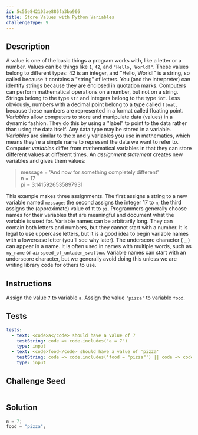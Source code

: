 ```yaml
---
id: 5c55e842103ae886fa3ba966
title: Store Values with Python Variables
challengeType: 9
---
```


## Description
<section id='description'>
A value is one of the basic things a program works with, like a letter or a number. Values can be things like <code>1</code>, <code>42</code>, and <code>"Hello, World!"</code>.
These values belong to different types: 42 is an integer, and "Hello, World!" is a string, so called because it contains a "string" of letters. You (and the interpreter) can identify strings because they are enclosed in quotation marks.
Computers can perform mathematical operations on a number, but not on a string.
Strings belong to the type <code>str</code> and integers belong to the type <code>int</code>. Less obviously, numbers with a decimal point belong to a type called <code>float</code>, because these numbers are represented in a format called floating point.
<dfn>Variables</dfn> allow computers to store and manipulate data (values) in a dynamic fashion. They do this by using a "label" to point to the data rather than using the data itself. Any data type may be stored in a variable.
<dfn>Variables</dfn> are similar to the x and y variables you use in mathematics, which means they're a simple name to represent the data we want to refer to. Computer <dfn>variables</dfn> differ from mathematical variables in that they can store different values at different times.
An <dfn>assignment statement</dfn> creates new variables and gives them values:
<blockquote>message = 'And now for something completely different'<br>
n = 17<br>
pi = 3.1415926535897931</blockquote>
This example makes three assignments. The first assigns a string to a new variable named <code>message</code>; the second assigns the integer 17 to <code>n</code>; the third assigns the (approximate) value of π to <code>pi</code>.
Programmers generally choose names for their variables that are meaningful and document what the variable is used for.
Variable names can be arbitrarily long. They can contain both letters and numbers, but they cannot start with a number. It is legal to use uppercase letters, but it is a good idea to begin variable names with a lowercase letter (you'll see why later).
The underscore character ( _ ) can appear in a name. It is often used in names with multiple words, such as <code>my_name</code> or <code>airspeed_of_unladen_swallow</code>. Variable names can start with an underscore character, but we generally avoid doing this unless we are writing library code for others to use.
</section>

## Instructions
<section id='instructions'>
Assign the value <code>7</code> to variable <code>a</code>.
Assign the value <code>'pizza'</code> to variable <code>food</code>.
</section>

## Tests
<section id='tests'>

```yml
tests:
  - text: <code>a</code> should have a value of 7
    testString: code => code.includes("a = 7")
    type: input
  - text: <code>food</code> should have a value of 'pizza'
    testString: code => code.includes('food = "pizza"') || code => code.includes("food = 'pizza'")
    type: input
```

</section>

## Challenge Seed
<section id='challengeSeed'>

<div id='py-seed'>

```python


```

</div>

</section>

## Solution
<section id='solution'>


```python
a = 7;
food = "pizza";
```

</section>
